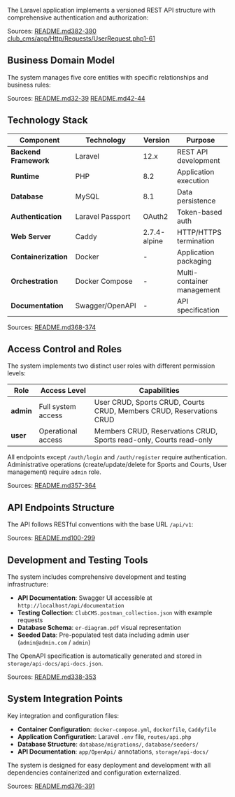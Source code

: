 The Laravel application implements a versioned REST API structure with comprehensive authentication and authorization:

Sources: [README.md382-390]() [club\_cms/app/Http/Requests/UserRequest.php1-61]()

Business Domain Model
---------------------

The system manages five core entities with specific relationships and business rules:

Sources: [README.md32-39]() [README.md42-44]()

Technology Stack
----------------

| Component | Technology | Version | Purpose |
| --- | --- | --- | --- |
| **Backend Framework** | Laravel | 12.x | REST API development |
| **Runtime** | PHP | 8.2 | Application execution |
| **Database** | MySQL | 8.1 | Data persistence |
| **Authentication** | Laravel Passport | OAuth2 | Token-based auth |
| **Web Server** | Caddy | 2.7.4-alpine | HTTP/HTTPS termination |
| **Containerization** | Docker | - | Application packaging |
| **Orchestration** | Docker Compose | - | Multi-container management |
| **Documentation** | Swagger/OpenAPI | - | API specification |

Sources: [README.md368-374]()

Access Control and Roles
------------------------

The system implements two distinct user roles with different permission levels:

| Role | Access Level | Capabilities |
| --- | --- | --- |
| **admin** | Full system access | User CRUD, Sports CRUD, Courts CRUD, Members CRUD, Reservations CRUD |
| **user** | Operational access | Members CRUD, Reservations CRUD, Sports read-only, Courts read-only |

All endpoints except `/auth/login` and `/auth/register` require authentication. Administrative operations (create/update/delete for Sports and Courts, User management) require `admin` role.

Sources: [README.md357-364]()

API Endpoints Structure
-----------------------

The API follows RESTful conventions with the base URL `/api/v1`:

Sources: [README.md100-299]()

Development and Testing Tools
-----------------------------

The system includes comprehensive development and testing infrastructure:

* **API Documentation**: Swagger UI accessible at `http://localhost/api/documentation`
* **Testing Collection**: `ClubCMS.postman_collection.json` with example requests
* **Database Schema**: `er-diagram.pdf` visual representation
* **Seeded Data**: Pre-populated test data including admin user (`admin@admin.com` / `admin`)

The OpenAPI specification is automatically generated and stored in `storage/api-docs/api-docs.json`.

Sources: [README.md338-353]()

System Integration Points
-------------------------

Key integration and configuration files:

* **Container Configuration**: `docker-compose.yml`, `dockerfile`, `Caddyfile`
* **Application Configuration**: Laravel `.env` file, `routes/api.php`
* **Database Structure**: `database/migrations/`, `database/seeders/`
* **API Documentation**: `app/OpenApi/` annotations, `storage/api-docs/`

The system is designed for easy deployment and development with all dependencies containerized and configuration externalized.

Sources: [README.md376-391]()